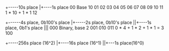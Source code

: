 
+-----10s place
|+----1s place
00  Base 10
01
02
03
04
05
06
07
08
09
10
11 1 * 10 + 1 * 1 
12

+------4s place, 0b100's place
|+-----2s place, 0b10's place
||+----1s place, 0b1's place 
|||
000 Binary, base 2
001
010
011 0 * 4 + 1 * 2 + 1 * 1 = 3
100

+-----256s place (16^2)
|+----16s place (16^1)
||+---1s place(16^0)